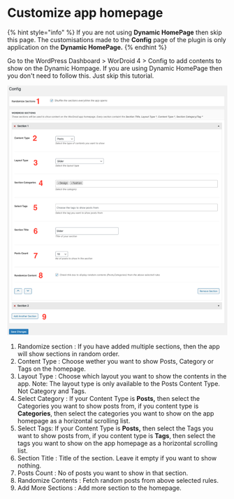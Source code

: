 # Customize app homepage

{% hint style="info" %}
If you are not using **Dynamic HomePage** then skip this page. The customisations made to the **Config** page of the plugin is only application on the **Dynamic HomePage.**
{% endhint %}

Go to the WordPress Dashboard > WorDroid 4 > Config to add contents to show on the Dynamic Hompage. If you are using Dynamic HomePage then you don't need to follow this. Just skip this tutorial.

![](<../.gitbook/assets/screencapture-dev-itsanubhav-com-wp-admin-admin-php-1580061453476 (2).png>)

1. Randomize section : If you have added multiple sections, then the app will show sections in random order.&#x20;
2. Content Type : Choose wether you want to show Posts, Category or Tags on the homepage.
3. Layout Type : Choose which layout you want to show the contents in the app. Note: The layout type is only available to the Posts Content Type. Not Category and Tags.
4. Select Category : If your Content Type is **Posts,** then select the Categories you want to show posts from, if you content type is **Categories**,  then select the categories you want to show on the app homepage as a horizontal scrolling list.
5. Select Tags: If your Content Type is **Posts,** then select the Tags you want to show posts from, if you content type is **Tags**,  then select the tags you want to show on the app homepage as a horizontal scrolling list.
6. Section Title : Title of the section. Leave it empty if you want to show nothing.
7. Posts Count : No of posts you want to show in that section.&#x20;
8. Randomize Contents : Fetch random posts from above selected rules.
9. Add More Sections : Add more section to the homepage.&#x20;
